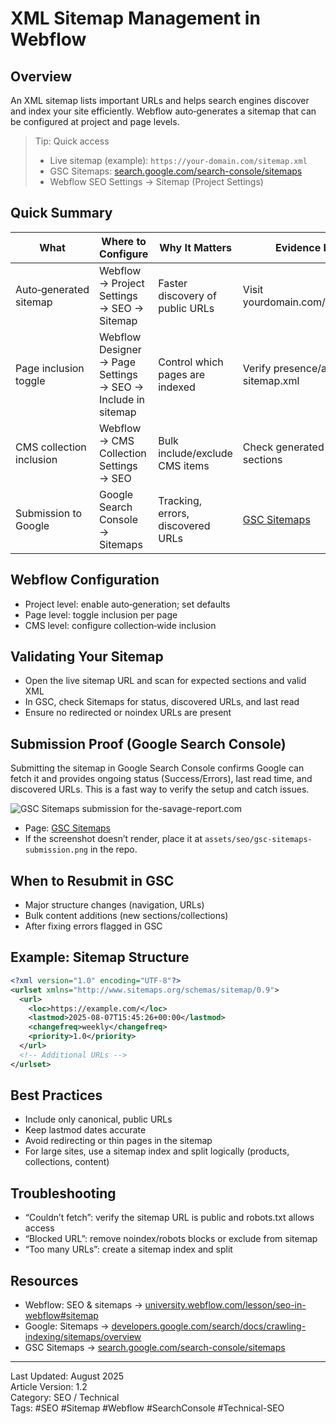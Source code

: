 # XML Sitemap Management in Webflow

## Overview
An XML sitemap lists important URLs and helps search engines discover and index your site efficiently. Webflow auto‑generates a sitemap that can be configured at project and page levels.

> Tip: Quick access
> - Live sitemap (example): `https://your-domain.com/sitemap.xml`
> - GSC Sitemaps: [search.google.com/search-console/sitemaps](https://search.google.com/search-console/sitemaps)
> - Webflow SEO Settings → Sitemap (Project Settings)

## Quick Summary

| What | Where to Configure | Why It Matters | Evidence Links |
|------|---------------------|----------------|----------------|
| Auto‑generated sitemap | Webflow → Project Settings → SEO → Sitemap | Faster discovery of public URLs | Visit yourdomain.com/sitemap.xml |
| Page inclusion toggle | Webflow Designer → Page Settings → SEO → Include in sitemap | Control which pages are indexed | Verify presence/absence in sitemap.xml |
| CMS collection inclusion | Webflow → CMS Collection Settings → SEO | Bulk include/exclude CMS items | Check generated sitemap sections |
| Submission to Google | Google Search Console → Sitemaps | Tracking, errors, discovered URLs | [GSC Sitemaps](https://search.google.com/search-console/sitemaps) |

## Webflow Configuration
- Project level: enable auto‑generation; set defaults
- Page level: toggle inclusion per page
- CMS level: configure collection‑wide inclusion

## Validating Your Sitemap
- Open the live sitemap URL and scan for expected sections and valid XML
- In GSC, check Sitemaps for status, discovered URLs, and last read
- Ensure no redirected or noindex URLs are present

## Submission Proof (Google Search Console)
Submitting the sitemap in Google Search Console confirms Google can fetch it and provides ongoing status (Success/Errors), last read time, and discovered URLs. This is a fast way to verify the setup and catch issues.

![GSC Sitemaps submission for the-savage-report.com](../../assets/seo/gsc-sitemaps-submission.png)

- Page: [GSC Sitemaps](https://search.google.com/search-console/sitemaps?resource_id=sc-domain:the-savage-report.com)
- If the screenshot doesn’t render, place it at `assets/seo/gsc-sitemaps-submission.png` in the repo.

## When to Resubmit in GSC
- Major structure changes (navigation, URLs)
- Bulk content additions (new sections/collections)
- After fixing errors flagged in GSC

## Example: Sitemap Structure
```xml
<?xml version="1.0" encoding="UTF-8"?>
<urlset xmlns="http://www.sitemaps.org/schemas/sitemap/0.9">
  <url>
    <loc>https://example.com/</loc>
    <lastmod>2025-08-07T15:45:26+00:00</lastmod>
    <changefreq>weekly</changefreq>
    <priority>1.0</priority>
  </url>
  <!-- Additional URLs -->
</urlset>
```

## Best Practices
- Include only canonical, public URLs
- Keep lastmod dates accurate
- Avoid redirecting or thin pages in the sitemap
- For large sites, use a sitemap index and split logically (products, collections, content)

## Troubleshooting
- “Couldn’t fetch”: verify the sitemap URL is public and robots.txt allows access
- “Blocked URL”: remove noindex/robots blocks or exclude from sitemap
- “Too many URLs”: create a sitemap index and split

## Resources
- Webflow: SEO & sitemaps → [university.webflow.com/lesson/seo-in-webflow#sitemap](https://university.webflow.com/lesson/seo-in-webflow#sitemap)
- Google: Sitemaps → [developers.google.com/search/docs/crawling-indexing/sitemaps/overview](https://developers.google.com/search/docs/crawling-indexing/sitemaps/overview)
- GSC Sitemaps → [search.google.com/search-console/sitemaps](https://search.google.com/search-console/sitemaps)

---
Last Updated: August 2025  
Article Version: 1.2  
Category: SEO / Technical  
Tags: #SEO #Sitemap #Webflow #SearchConsole #Technical-SEO